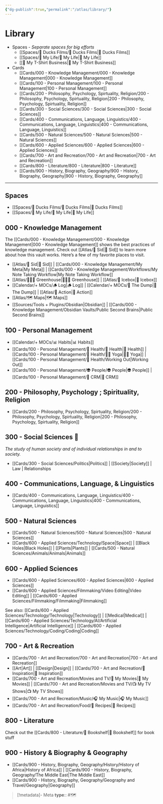 ```yaml
---
{"dg-publish":true,"permalink":"/atlas/library/"}
---
```



# Library

- Spaces - *Separate spaces for big efforts*
	- [[Spaces/🦆 Ducks Films/🦆 Ducks Films\|🦆 Ducks Films]]
	- [[Spaces/🤘 My Life/🤘 My Life\|🤘 My Life]]
	- [[👕 My T-Shirt Business\|👕 My T-Shirt Business]]
- Cards
	- [[Cards/000 - Knowledge Management/000 - Knowledge Management\|000 - Knowledge Management]]
	- [[Cards/100 - Personal Management/100 - Personal Management\|100 - Personal Management]]
	- [[Cards/200 - Philosophy, Psychology, Spirtuality, Religion/200 - Philosophy, Psychology, Spirtuality, Religion\|200 - Philosophy, Psychology, Spirtuality, Religion]]
	- [[Cards/300 - Social Sciences/300 - Social Sciences\|300 - Social Sciences]]
	- [[Cards/400 - Communications, Language, Linguistics/400 - Communications, Language, Linguistics\|400 - Communications, Language, Linguistics]]
	- [[Cards/500 - Natural Sciences/500 - Natural Sciences\|500 - Natural Sciences]]
	- [[Cards/600 - Applied Sciences/600 - Applied Sciences\|600 - Applied Sciences]]
	- [[Cards/700 - Art and Recreation/700 - Art and Recreation\|700 - Art and Recreation]]
	- [[Cards/800 - Literature/800 - Literature\|800 - Literature]]
	- [[Cards/900 - History, Biography, Geography/900 - History, Biography, Geography\|900 - History, Biography, Geography]]

---

## Spaces
- [[Spaces/🦆 Ducks Films/🦆 Ducks Films\|🦆 Ducks Films]]
- [[Spaces/🤘 My Life/🤘 My Life\|🤘 My Life]]

## 000 - Knowledge Management
The [[Cards/000 - Knowledge Management/000 - Knowledge Management\|000 - Knowledge Management]] shows the best practices of knowledge management. Check out [[Atlas/🧠 Sid\|🧠 Sid]] to learn more about how this vault works. Here’s a few of my favorite places to visit.

- [[Atlas/🧠 Sid\|🧠 Sid]] | [[Cards/000 - Knowledge Management/My Meta\|My Meta]] | [[Cards/000 - Knowledge Management/Workflows/My Note Taking Workflow\|My Note Taking Workflow]] 
- [[Atlas/👨🏻‍🌾 Greenhouse\|👨🏻‍🌾 Greenhouse]] | [[Atlas/🧊 Icebox\|🧊 Icebox]]
- [[Calendar/+ MOCs/🪵 Log\|🪵 Log]] | [[Calendar/+ MOCs/🔗 The Dump\|🔗 The Dump]] | [[Atlas/🏹 Action\|🏹 Action]]
- [[Atlas/🗺 Maps\|🗺 Maps]] 
- [[Sources/Tools + Plugins/Obsidian\|Obsidian]] | [[Cards/000 - Knowledge Management/Obsidian Vaults/Public Second Brains\|Public Second Brains]]

## 100 - Personal Management

- [[Calendar/+ MOCs/📊 Habits\|📊 Habits]]
- [[Cards/100 - Personal Management/💪 Health/💪 Health\|💪 Health]] | [[Cards/100 - Personal Management/💪 Health/🧘‍♂️ Yoga\|🧘‍♂️ Yoga]] | [[Cards/100 - Personal Management/💪 Health/Working Out\|Working Out]]
- [[Cards/100 - Personal Management/👽 People/👽 People\|👽 People]] | [[Cards/100 - Personal Management/👯 CRM\|👯 CRM]]

## 200 - Philosophy, Psychology ; Spirituality, Religion

- [[Cards/200 - Philosophy, Psychology, Spirtuality, Religion/200 - Philosophy, Psychology, Spirtuality, Religion\|200 - Philosophy, Psychology, Spirtuality, Religion]]

## 300 - Social Sciences 👥
*The study of human society and of individual relationships in and to society.*

- [[Cards/300 - Social Sciences/Politics\|Politics]] | [[Society\|Society]] | Law | Relationships

## 400 - Communications, Language, & Linguistics

- [[Cards/400 - Communications, Language, Linguistics/400 - Communications, Language, Linguistics\|400 - Communications, Language, Linguistics]]

## 500 - Natural Sciences

- [[Cards/500 - Natural Sciences/500 - Natural Sciences\|500 - Natural Sciences]]
- [[Cards/600 - Applied Sciences/Technology/Space\|Space]] | [[Black Holes\|Black Holes]] | [[Plants\|Plants]] | [[Cards/500 - Natural Sciences/Animals/Animals\|Animals]]

## 600 - Applied Sciences

- [[Cards/600 - Applied Sciences/600 - Applied Sciences\|600 - Applied Sciences]]
- [[Cards/600 - Applied Sciences/Filmmaking/Video Editing\|Video Editing]] | [[Cards/600 - Applied Sciences/Filmmaking/Filmmaking\|Filmmaking]]

See also: [[Cards/600 - Applied Sciences/Technology/Technology\|Technology]] | [[Medical\|Medical]] | [[Cards/600 - Applied Sciences/Technology/AI/Artificial Intelligence\|Artificial Intelligence]] | [[Cards/600 - Applied Sciences/Technology/Coding/Coding\|Coding]]

## 700 - Art & Recreation

- [[Cards/700 - Art and Recreation/700 - Art and Recreation\|700 - Art and Recreation]]
- [[Art\|Art]] | [[Design\|Design]] | [[Cards/700 - Art and Recreation/🎨 Inspiration\|🎨 Inspiration]]
- [[Cards/700 - Art and Recreation/Movies and TV/🍿 My Movies\|🍿 My Movies]] |  [[Cards/700 - Art and Recreation/Movies and TV/📺 My TV Shows\|📺 My TV Shows]]
- [[Cards/700 - Art and Recreation/Music/🎧 My Music\|🎧 My Music]]
- [[Cards/700 - Art and Recreation/Food/🍱 Recipes\|🍱 Recipes]]

## 800 - Literature

Check out the [[Cards/800 - Literature/📗 Bookshelf\|📗 Bookshelf]] for book stuff

## 900 - History & Biography & Geography

- [[Cards/900 - History, Biography, Geography/History/History of Africa\|History of Africa]] | [[Cards/900 - History, Biography, Geography/The Middle East\|The Middle East]]
- [[Cards/900 - History, Biography, Geography/Geography and Travel/Geography\|Geography]]

> [!metadata]- Meta
> **type**:: #🗺 
